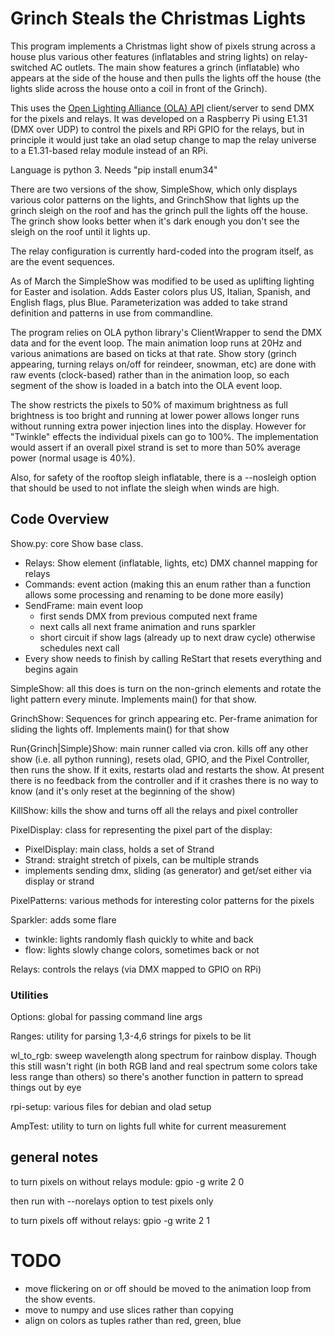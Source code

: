 # Grinch Steals the Christmas Lights

This program implements a Christmas light show of pixels strung across
a house plus various other features (inflatables and string lights)
on relay-switched AC outlets. The main show features a grinch
(inflatable) who appears at the side of the house and then pulls the
lights off the house (the lights slide across the house onto a coil in
front of the Grinch).

This uses the [Open Lighting Alliance (OLA)
API](https://github.com/OpenLightingProject/ola) client/server to send
DMX for the pixels and relays.  It was developed on a Raspberry Pi
using E1.31 (DMX over UDP) to control the pixels and RPi GPIO for the
relays, but in principle it would just take an olad setup change to
map the relay universe to a E1.31-based relay module instead of an
RPi. 

Language is python 3.  Needs "pip install enum34"


There are two versions of the show, SimpleShow, which only displays
various color patterns on the lights, and GrinchShow that lights up
the grinch sleigh on the roof and has the grinch pull the lights off
the house.  The grinch show looks better when it's dark enough you
don't see the sleigh on the roof until it lights up.

The relay configuration is currently hard-coded into the program
itself, as are the event sequences.

As of March the SimpleShow was modified to be used as uplifting
lighting for Easter and isolation.  Adds Easter colors plus US,
Italian, Spanish, and English flags, plus Blue. Parameterization was
added to take strand definition and patterns in use from commandline.

The program relies on OLA python library's ClientWrapper to send the
DMX data and for the event loop.  The main animation loop runs at 20Hz
and various animations are based on ticks at that rate.  Show story
(grinch appearing, turning relays on/off for reindeer, snowman, etc)
are done with raw events (clock-based) rather than in the animation
loop, so each segment of the show is loaded in a batch into the OLA
event loop.

The show restricts the pixels to 50% of maximum brightness as full
brightness is too bright and running at lower power allows longer runs
without running extra power injection lines into the display.  However
for "Twinkle" effects the individual pixels can go to 100%.  The
implementation would assert if an overall pixel strand is set to more
than 50% average power (normal usage is 40%).

Also, for safety of the rooftop sleigh inflatable, there is a
--nosleigh option that should be used to not inflate the sleigh when
winds are high.

## Code Overview

Show.py: core Show base class.

- Relays: Show element (inflatable, lights, etc) DMX channel mapping
for relays
- Commands: event action (making this an enum rather than a
function allows some processing and renaming to be done more
easily)
- SendFrame: main event loop
  - first sends DMX from previous computed next frame
  - next calls all next frame animation and runs sparkler
  - short circuit if show lags (already up to next draw cycle) otherwise schedules next call
- Every show needs to finish by calling ReStart that resets
everything and begins again


SimpleShow: all this does is turn on the non-grinch elements and
rotate the light pattern every minute.   Implements main() for that show.

GrinchShow: Sequences for grinch appearing etc.  Per-frame animation
for sliding the lights off.  Implements main() for that show

Run{Grinch|Simple}Show: main runner called via cron.  kills off any
other show (i.e. all python running), resets olad, GPIO, and the Pixel
Controller, then runs the show.  If it exits, restarts olad and
restarts the show.  At present there is no feedback from the
controller and if it crashes there is no way to know (and it's only
reset at the beginning of the show)

KillShow: kills the show and turns off all the relays and pixel controller

PixelDisplay: class for representing the pixel part of the display:

- PixelDisplay: main class, holds a set of Strand
- Strand: straight stretch of pixels, can be multiple strands
- implements sending dmx, sliding (as generator) and get/set
either via display or strand


PixelPatterns: various methods for interesting color patterns for the
pixels

Sparkler: adds some flare

- twinkle: lights randomly flash quickly to white and back
- flow: lights slowly change colors, sometimes back or not

Relays: controls the relays (via DMX mapped to GPIO on RPi)

### Utilities
Options: global for passing command line args

Ranges: utility for parsing 1,3-4,6 strings for pixels to be lit

wl\_to\_rgb: sweep wavelength along spectrum for rainbow display.
Though this still wasn't right (in both RGB land and real spectrum
some colors take less range than others) so there's another function
in pattern to spread things out by eye

rpi-setup: various files for debian and olad setup


AmpTest: utility to turn on lights full white for current measurement


## general notes
to turn pixels on without relays module: gpio -g write 2 0

then run with --norelays option to test pixels only

to turn pixels off without relays: gpio -g write 2 1



# TODO
- move flickering on or off should be moved to the animation loop from the
show events.
- move to numpy and use slices rather than copying
- align on colors as tuples rather than red, green, blue
